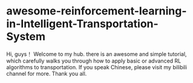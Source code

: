 # awesome-reinforcement-learning-in-Intelligent-Transportation-System
Hi, guys！
Welcome to my hub.
there is an awesome and simple tutorial, which carefully walks you through how to apply basic or advanced RL algorithms to transportation.
If you speak Chinese, please visit my bilibili channel for more.
Thank you all.
